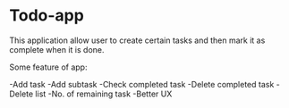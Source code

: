 # Todo-app

This application allow user to create certain tasks and then mark it as
complete when it is done.

Some feature of app:

  -Add task
  -Add subtask
  -Check completed task
  -Delete completed task
  -Delete list
  -No. of remaining task
  -Better UX
  
